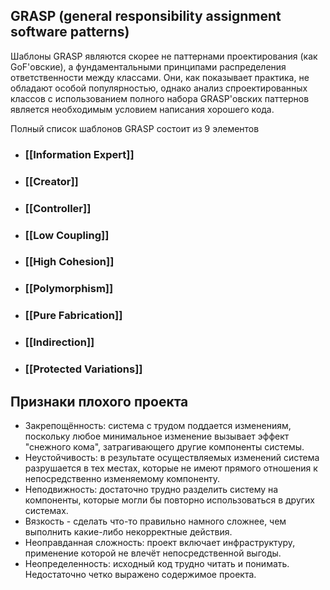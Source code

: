 ## GRASP (general responsibility assignment software patterns)

Шаблоны GRASP являются скорее не паттернами проектирования (как GoF'овские), а фундаментальными принципами распределения ответственности между классами. Они, как показывает практика, не обладают особой популярностью, однако анализ спроектированных классов с использованием полного набора GRASP'овских паттернов является необходимым условием написания хорошего кода.

Полный список шаблонов GRASP состоит из 9 элементов

- ### [[Information Expert]]
- ### [[Creator]]
- ### [[Controller]]
- ### [[Low Coupling]]
- ### [[High Cohesion]]
- ### [[Polymorphism]]
- ### [[Pure Fabrication]]
- ### [[Indirection]]
- ### [[Protected Variations]]

## Признаки плохого проекта

- Закрепощённость: система с трудом поддается изменениям, поскольку любое минимальное изменение вызывает эффект "снежного кома", затрагивающего другие компоненты системы.
- Неустойчивость: в результате осуществляемых изменений система разрушается в тех местах, которые не имеют прямого отношения к непосредственно изменяемому компоненту.
- Неподвижность: достаточно трудно разделить систему на компоненты, которые могли бы повторно использоваться в других системах.
- Вязкость - сделать что-то правильно намного сложнее, чем выполнить какие-либо некорректные действия.
- Неоправданная сложность: проект включает инфраструктуру, применение которой не влечёт непосредственной выгоды.
- Неопределенность: исходный код трудно читать и понимать. Недостаточно четко выражено содержимое проекта.